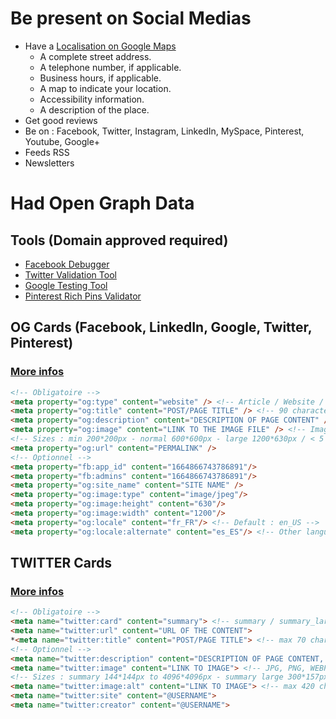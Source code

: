 # Be present on Social Medias
- Have a [Localisation on Google Maps](https://www.google.com/business/)
  - A complete street address.
  - A telephone number, if applicable.
  - Business hours, if applicable.
  - A map to indicate your location.
  - Accessibility information.
  - A description of the place.
- Get good reviews
- Be on : Facebook, Twitter, Instagram, LinkedIn, MySpace, Pinterest, Youtube, Google+
- Feeds RSS
- Newsletters

# Had Open Graph Data

## Tools (Domain approved required)
- [Facebook Debugger](https://developers.facebook.com/tools/debug)
- [Twitter Validation Tool](https://dev.twitter.com/docs/cards/validation/validator)
- [Google Testing Tool](http://www.google.com/webmasters/tools/richsnippets)
- [Pinterest Rich Pins Validator](http://developers.pinterest.com/rich_pins/validator/)

## OG Cards (Facebook, LinkedIn, Google, Twitter, Pinterest)
### [More infos](https://ogp.me/)
```html
<!-- Obligatoire -->
<meta property="og:type" content="website" /> <!-- Article / Website / Blog -->
<meta property="og:title" content="POST/PAGE TITLE" /> <!-- 90 characters max (60-70), headline -->
<meta property="og:description" content="DESCRIPTION OF PAGE CONTENT" /> <!-- 155-200 chars, call to action words --> 
<meta property="og:image" content="LINK TO THE IMAGE FILE" /> <!-- Image / Video / Audio / Music / Article / Book... -->
<!-- Sizes : min 200*200px - normal 600*600px - large 1200*630px / < 5 MB -->
<meta property="og:url" content="PERMALINK" />
<!-- Optionnel -->
<meta property="fb:app_id" content="1664866743786891"/>
<meta property="fb:admins" content="1664866743786891"/>
<meta property="og:site_name" content="SITE NAME" />
<meta property="og:image:type" content="image/jpeg"/>
<meta property="og:image:height" content="630"/>
<meta property="og:image:width" content="1200"/>
<meta property="og:locale" content="fr_FR"/> <!-- Default : en_US -->
<meta property="og:locale:alternate" content="es_ES"/> <!-- Other languages of page -->
```

## TWITTER Cards
### [More infos](https://developer.twitter.com/en/docs/tweets/optimize-with-cards/overview/abouts-cards)
```html
<!-- Obligatoire -->
<meta name="twitter:card" content="summary"> <!-- summary / summary_large_image -->
<meta name="twitter:url" content="URL OF THE CONTENT">
*<meta name="twitter:title" content="POST/PAGE TITLE"> <!-- max 70 chars, headline -->
<!-- Optionnel -->
<meta name="twitter:description" content="DESCRIPTION OF PAGE CONTENT, "> <!-- max 200 chars -->
<meta name="twitter:image" content="LINK TO IMAGE"> <!-- JPG, PNG, WEBP and GIF (first frame) -->
<!-- Sizes : summary 144*144px to 4096*4096px - summary large 300*157px to 4096*4096px - thumbnail 120*120px - large thumbnail 280*150px / < 5 MB -->
<meta name="twitter:image:alt" content="LINK TO IMAGE"> <!-- max 420 characters -->
<meta name="twitter:site" content="@USERNAME">
<meta name="twitter:creator" content="@USERNAME">
```
